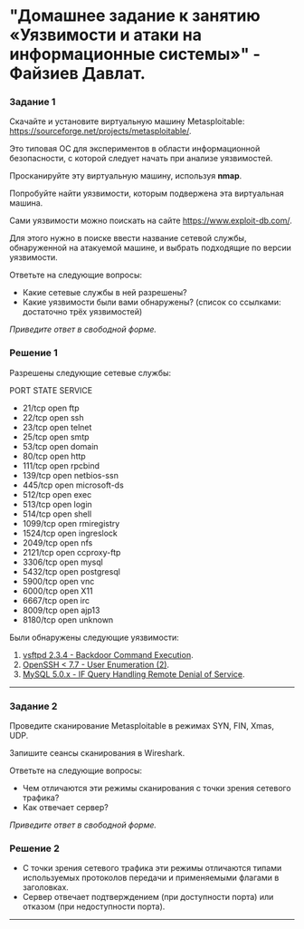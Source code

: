# "Домашнее задание к занятию «Уязвимости и атаки на информационные системы»" - Файзиев Давлат.

### Задание 1

Скачайте и установите виртуальную машину Metasploitable: https://sourceforge.net/projects/metasploitable/.

Это типовая ОС для экспериментов в области информационной безопасности, с которой следует начать при анализе уязвимостей.

Просканируйте эту виртуальную машину, используя **nmap**.

Попробуйте найти уязвимости, которым подвержена эта виртуальная машина.

Сами уязвимости можно поискать на сайте https://www.exploit-db.com/.

Для этого нужно в поиске ввести название сетевой службы, обнаруженной на атакуемой машине, и выбрать подходящие по версии уязвимости.

Ответьте на следующие вопросы:

- Какие сетевые службы в ней разрешены?
- Какие уязвимости были вами обнаружены? (список со ссылками: достаточно трёх уязвимостей)
 
*Приведите ответ в свободной форме.*

### Решение 1

Разрешены следующие сетевые службы:

  PORT     STATE SERVICE
* 21/tcp   open  ftp
* 22/tcp   open  ssh
* 23/tcp   open  telnet
* 25/tcp   open  smtp
* 53/tcp   open  domain
* 80/tcp   open  http
* 111/tcp  open  rpcbind
* 139/tcp  open  netbios-ssn
* 445/tcp  open  microsoft-ds
* 512/tcp  open  exec
* 513/tcp  open  login
* 514/tcp  open  shell
* 1099/tcp open  rmiregistry
* 1524/tcp open  ingreslock
* 2049/tcp open  nfs
* 2121/tcp open  ccproxy-ftp
* 3306/tcp open  mysql
* 5432/tcp open  postgresql
* 5900/tcp open  vnc
* 6000/tcp open  X11
* 6667/tcp open  irc
* 8009/tcp open  ajp13
* 8180/tcp open  unknown

Были обнаружены следующие уязвимости:
1. [vsftpd 2.3.4 - Backdoor Command Execution](https://www.exploit-db.com/exploits/49757). 
2. [OpenSSH < 7.7 - User Enumeration (2)](https://www.exploit-db.com/exploits/45939). 
3. [MySQL 5.0.x - IF Query Handling Remote Denial of Service](https://www.exploit-db.com/exploits/30020).

---
### Задание 2

Проведите сканирование Metasploitable в режимах SYN, FIN, Xmas, UDP.

Запишите сеансы сканирования в Wireshark.

Ответьте на следующие вопросы:

- Чем отличаются эти режимы сканирования с точки зрения сетевого трафика?
- Как отвечает сервер?

*Приведите ответ в свободной форме.*

### Решение 2

- С точки зрения сетевого трафика эти режимы отличаются типами используемых протоколов передачи и применяемыми флагами в заголовках. 
- Сервер отвечает подтверждением (при доступности порта) или отказом (при недоступности порта).
---
